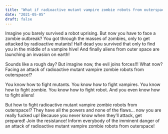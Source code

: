 ```yaml
---
title: "What if radioactive mutant vampire zombie robots from outerspace attack?!"
date: "2021-05-05"
draft: false
---
```


Imagine you barely survived a robot uprising. But now you have to face a zombie outbreak? You got through the masses of zombies, only to get attacked by radioactive mutants! Half dead you survived that only to find you in the middle of a vampire hive! And finally aliens from outer space are launching an invasion on earth!

Sounds like a rough day? But imagine now, the evil joins forces!!! What now? Facing an attack of radioactive mutant vampire zombie robots from outerspace!?

You know how to fight mutants.
You know how to fight vampires.
You know how to fight zombie.
You know how to fight robot.
And you even know how to fight aliens!

But how to fight radioactive mutant vampire zombie robots from outerspace!? They have all the powers and none of the flaws... now you are really fucked up! Because you never know when they’ll attack, get prepared! Join the resistance! Inform everybody of the imminent danger of an attack of radioactive mutant vampire zombie robots from outerspace!
